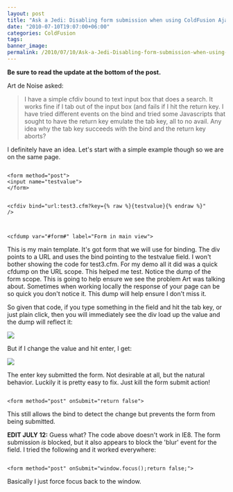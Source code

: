 ```yaml
---
layout: post
title: "Ask a Jedi: Disabling form submission when using ColdFusion Ajax Binding"
date: "2010-07-10T19:07:00+06:00"
categories: ColdFusion 
tags: 
banner_image: 
permalink: /2010/07/10/Ask-a-Jedi-Disabling-form-submission-when-using-ColdFusion-Ajax-Binding
---
```


<b>Be sure to read the update at the bottom of the post.</b>
<p>
Art de Noise asked:
<p>
<blockquote>
I have a simple cfdiv bound to text input box that does a search. It works fine if I tab out of the input box (and fails if I hit the return key. I have tried different events on the bind and tried some Javascripts that sought to have the return key emulate the tab key, all to no avail.
Any idea why the tab key succeeds with the bind and the return key aborts?
</blockquote>
</p>
<!--more-->
I definitely have an idea. Let's start with a simple example though so we are on the same page.
<p>
<code>
&lt;form method="post"&gt;
&lt;input name="testvalue"&gt;
&lt;/form&gt;

&lt;cfdiv bind="url:test3.cfm?key={% raw %}{testvalue}{% endraw %}" /&gt;

&lt;cfdump var="#form#" label="Form in main view"&gt;
</code>
<p>

This is my main template. It's got  form that we will use for binding. The div points to a URL and uses the bind pointing to the testvalue field. I won't bother showing the code for test3.cfm. For my demo all it did was a quick cfdump on the URL scope. This helped me test. Notice the dump of the form scope. This is going to help ensure we see the problem Art was talking about. Sometimes when working locally the response of your page can be so quick you don't notice it. This dump will help ensure I don't miss it.

<p>

So given that code, if you type something in the field and hit the tab key, or just plain click, then you will immediately see the div load up the value and the dump will reflect it:

<p>

<img src="https://static.raymondcamden.com/images/Screen shot 2010-07-10 at 6.00.06 PM.png" />

<p>

But if I change the value and hit enter, I get:

<p>

<img src="https://static.raymondcamden.com/images/cfjedi/Screen shot 2010-07-10 at 6.01.19 PM.png" />

<p>

The enter key submitted the form. Not desirable at all, but the natural behavior. Luckily it is pretty easy to fix. Just kill the form submit action!

<p>

<code>
&lt;form method="post" onSubmit="return false"&gt;
</code>

<p>

This still allows the bind to detect the change but prevents the form from being submitted.

<p>

<b>EDIT JULY 12:</b> Guess what? The code above doesn't work in IE8. The form submission <i>is</i> blocked, but it also appears to block the 'blur' event for the field. I tried the following and it worked everywhere:

<p>

<code>
&lt;form method="post" onSubmit="window.focus();return false;"&gt;
</code>

<p>

Basically I just force focus back to the window.